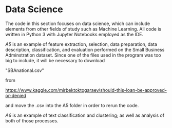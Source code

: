 # Data Science

The code in this section focuses on data science, which can include elements from other fields of study such as Machine Learning. All code is written in Python 3 with Jupyter Notebooks employed as the IDE.

*A5* is an example of feature extraction, selection, data preparation, data description, classification, and evaluation performed on the Small Business Adminstration dataset. Since one of the files used in the program was too big to include, it will be necessary to download 

"SBAnational.csv" 

from 

https://www.kaggle.com/mirbektoktogaraev/should-this-loan-be-approved-or-denied 

and move the .csv into the A5 folder in order to rerun the code.

*A6* is an example of text classification and clustering; as well as analysis of both of those processes.

